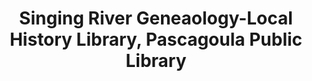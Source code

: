 ---
layout: repo
title: "Singing River Geneaology-Local History Library, Pascagoula Public Library"
id: 24091
permalink: repos/24091/
---
